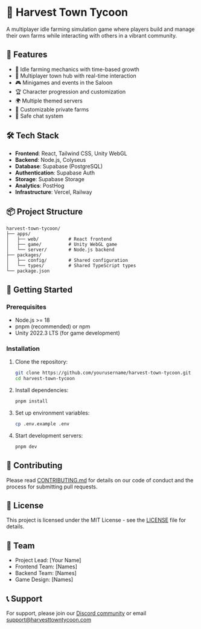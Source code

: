 # 🌾 Harvest Town Tycoon

A multiplayer idle farming simulation game where players build and manage their own farms while interacting with others in a vibrant community.

## 🚀 Features

- 🌱 Idle farming mechanics with time-based growth
- 👥 Multiplayer town hub with real-time interaction
- 🎮 Minigames and events in the Saloon
- 🏆 Character progression and customization
- 🌍 Multiple themed servers
- 🏡 Customizable private farms
- 💬 Safe chat system

## 🛠️ Tech Stack

- **Frontend**: React, Tailwind CSS, Unity WebGL
- **Backend**: Node.js, Colyseus
- **Database**: Supabase (PostgreSQL)
- **Authentication**: Supabase Auth
- **Storage**: Supabase Storage
- **Analytics**: PostHog
- **Infrastructure**: Vercel, Railway

## 📦 Project Structure

```
harvest-town-tycoon/
├── apps/
│   ├── web/           # React frontend
│   ├── game/          # Unity WebGL game
│   └── server/        # Node.js backend
├── packages/
│   ├── config/        # Shared configuration
│   └── types/         # Shared TypeScript types
└── package.json
```

## 🚦 Getting Started

### Prerequisites

- Node.js >= 18
- pnpm (recommended) or npm
- Unity 2022.3 LTS (for game development)

### Installation

1. Clone the repository:
   ```bash
   git clone https://github.com/yourusername/harvest-town-tycoon.git
   cd harvest-town-tycoon
   ```

2. Install dependencies:
   ```bash
   pnpm install
   ```

3. Set up environment variables:
   ```bash
   cp .env.example .env
   ```

4. Start development servers:
   ```bash
   pnpm dev
   ```

## 🤝 Contributing

Please read [CONTRIBUTING.md](CONTRIBUTING.md) for details on our code of conduct and the process for submitting pull requests.

## 📄 License

This project is licensed under the MIT License - see the [LICENSE](LICENSE) file for details.

## 👥 Team

- Project Lead: [Your Name]
- Frontend Team: [Names]
- Backend Team: [Names]
- Game Design: [Names]

## 📞 Support

For support, please join our [Discord community](https://discord.gg/harvesttowntycoon) or email support@harvesttowntycoon.com 